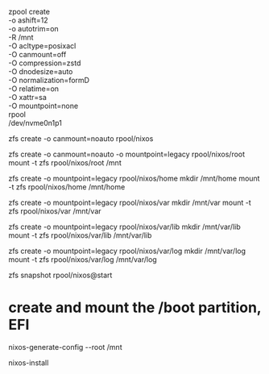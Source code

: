 zpool create \
    -o ashift=12 \
    -o autotrim=on \
    -R /mnt \
    -O acltype=posixacl \
    -O canmount=off \
    -O compression=zstd \
    -O dnodesize=auto \
    -O normalization=formD \
    -O relatime=on \
    -O xattr=sa \
    -O mountpoint=none \
    rpool \
    /dev/nvme0n1p1

zfs create -o canmount=noauto rpool/nixos

zfs create -o canmount=noauto -o mountpoint=legacy rpool/nixos/root
mount -t zfs rpool/nixos/root /mnt

zfs create -o mountpoint=legacy rpool/nixos/home
mkdir /mnt/home
mount -t zfs  rpool/nixos/home /mnt/home

zfs create -o mountpoint=legacy  rpool/nixos/var
mkdir /mnt/var
mount -t zfs  rpool/nixos/var /mnt/var

zfs create -o mountpoint=legacy rpool/nixos/var/lib
mkdir /mnt/var/lib
mount -t zfs  rpool/nixos/var/lib /mnt/var/lib

zfs create -o mountpoint=legacy rpool/nixos/var/log
mkdir /mnt/var/log
mount -t zfs  rpool/nixos/var/log /mnt/var/log

zfs snapshot rpool/nixos@start

# create and mount the /boot partition, EFI

nixos-generate-config --root /mnt

nixos-install
